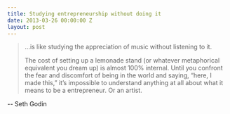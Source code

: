 ```yaml
---
title: Studying entrepreneurship without doing it
date: 2013-03-26 00:00:00 Z
layout: post
---
```


> …is like studying the appreciation of music without listening to it.
>
>The cost of setting up a lemonade stand (or whatever metaphorical equivalent you dream up) is almost 100% internal. Until you confront the fear and discomfort of being in the world and saying, “here, I made this,” it’s impossible to understand anything at all about what it means to be a entrepreneur. Or an artist.

-- Seth Godin